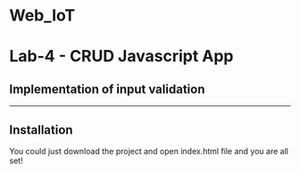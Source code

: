 # Web_IoT
# Lab-4 - CRUD Javascript App

## Implementation of input validation 
---

## Installation
You could just download the project and open index.html file and you are all set!
